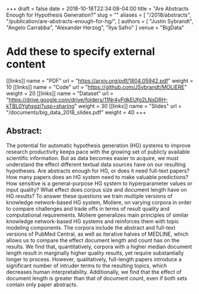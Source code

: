 +++ 
draft = false
date = 2018-10-18T22:34:08-04:00
title = "Are Abstracts Enough for Hypothesis Generation?"
slug = "" 
aliases = [
	"/2018/abstracts",
  "/publication/are-abstracts-enough-for-hg/",
]
authors = [
  "Justin Sybrandt",
  "Angelo Carrabba",
  "Alexander Herzog",
  "Ilya Safro"
]
venue = "BigData"
# Add these to specify external content
[[links]]
  name = "PDF"
  url = "https://arxiv.org/pdf/1804.05942.pdf"
  weight = 10
[[links]]
  name = "Code"
  url = "https://github.com/JSybrandt/MOLIERE"
  weight = 20
[[links]]
  name = "Dataset"
  url = "https://drive.google.com/drive/folders/11Nr4yPdkEUfg2LNsDRH-kTBL0Yghsgzi?usp=sharing"
  weight = 30
[[links]]
  name = "Slides"
  url = "/documents/big_data_2018_slides.pdf"
  weight = 40
+++

## Abstract:


The potential for automatic hypothesis generation (HG) systems to improve
research productivity keeps pace with the growing set of publicly available
scientific information. But as data becomes easier to acquire, we must
understand the effect different textual data sources have on our resulting
hypotheses. Are abstracts enough for HG, or does it need full-text papers? How
many papers does an HG system need to make valuable predictions? How sensitive
is a general-purpose HG system to hyperparameter values or input quality? What
effect does corpus size and document length have on HG results? To answer these
questions we train multiple versions of knowledge network-based HG system,
Moliere, on varying corpora in order to compare challenges and trade offs in
terms of result quality and computational requirements. Moliere generalizes main
principles of similar knowledge network-based HG systems and reinforces them
with topic modeling components. The corpora include the abstract and full-text
versions of PubMed Central, as well as iterative halves of MEDLINE, which allows
us to compare the effect document length and count has on the results. We find
that, quantitatively, corpora with a higher median document length result in
marginally higher quality results, yet require substantially longer to process.
However, qualitatively, full-length papers introduce a significant number of
intruder terms to the resulting topics, which decreases human interpretability.
Additionally, we find that the effect of document length is greater than that of
document count, even if both sets contain only paper abstracts.
